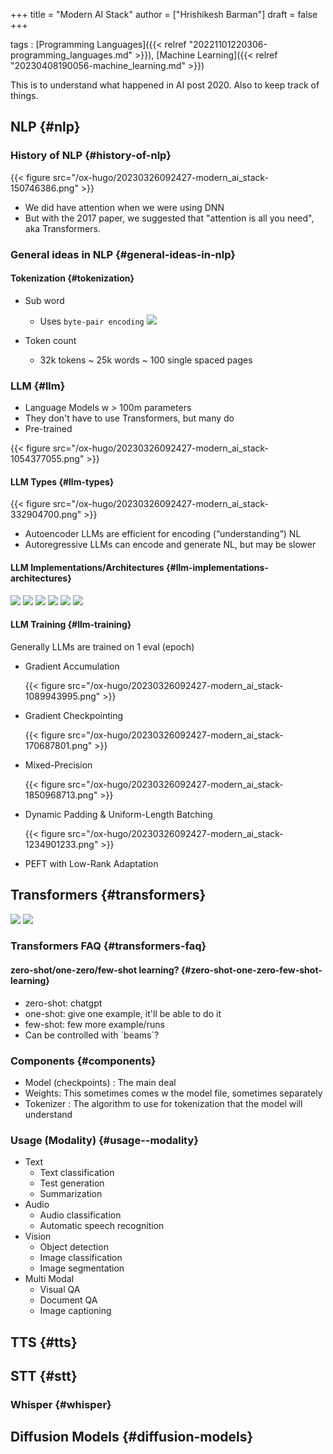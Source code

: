 +++
title = "Modern AI Stack"
author = ["Hrishikesh Barman"]
draft = false
+++

tags
: [Programming Languages]({{< relref "20221101220306-programming_languages.md" >}}), [Machine Learning]({{< relref "20230408190056-machine_learning.md" >}})

This is to understand what happened in AI post 2020. Also to keep track of things.


## NLP {#nlp}


### History of NLP {#history-of-nlp}

{{< figure src="/ox-hugo/20230326092427-modern_ai_stack-150746386.png" >}}

-   We did have attention when we were using DNN
-   But with the 2017 paper, we suggested that "attention is all you need", aka Transformers.


### General ideas in NLP {#general-ideas-in-nlp}


#### Tokenization {#tokenization}

<!--list-separator-->

-  Sub word

    -   Uses `byte-pair encoding`
        ![](/ox-hugo/20230326092427-modern_ai_stack-1623535554.png)

<!--list-separator-->

-  Token count

    -   32k tokens ~ 25k words ~ 100 single spaced pages


### LLM {#llm}

-   Language Models w &gt; 100m parameters
-   They don't have to use Transformers, but many do
-   Pre-trained

{{< figure src="/ox-hugo/20230326092427-modern_ai_stack-1054377055.png" >}}


#### LLM Types {#llm-types}

{{< figure src="/ox-hugo/20230326092427-modern_ai_stack-332904700.png" >}}

-   Autoencoder LLMs are efficient for encoding (“understanding”) NL
-   Autoregressive LLMs can encode and generate NL, but may be slower


#### LLM Implementations/Architectures {#llm-implementations-architectures}

![](/ox-hugo/20230326092427-modern_ai_stack-788841550.png)
![](/ox-hugo/20230326092427-modern_ai_stack-763526078.png)
![](/ox-hugo/20230326092427-modern_ai_stack-2012364792.png)
![](/ox-hugo/20230326092427-modern_ai_stack-950276543.png)
![](/ox-hugo/20230326092427-modern_ai_stack-1807072495.png)
![](/ox-hugo/20230326092427-modern_ai_stack-1144765404.png)


#### LLM Training {#llm-training}

Generally LLMs are trained on 1 eval (epoch)

<!--list-separator-->

-  Gradient Accumulation

    {{< figure src="/ox-hugo/20230326092427-modern_ai_stack-1089943995.png" >}}

<!--list-separator-->

-  Gradient Checkpointing

    {{< figure src="/ox-hugo/20230326092427-modern_ai_stack-170687801.png" >}}

<!--list-separator-->

-  Mixed-Precision

    {{< figure src="/ox-hugo/20230326092427-modern_ai_stack-1850968713.png" >}}

<!--list-separator-->

-  Dynamic Padding &amp; Uniform-Length Batching

    {{< figure src="/ox-hugo/20230326092427-modern_ai_stack-1234901233.png" >}}

<!--list-separator-->

-  PEFT with Low-Rank Adaptation


## Transformers {#transformers}

![](/ox-hugo/20230326092427-modern_ai_stack-1255652474.png)
![](/ox-hugo/20230326092427-modern_ai_stack-2069610963.png)


### Transformers FAQ {#transformers-faq}


#### zero-shot/one-zero/few-shot learning? {#zero-shot-one-zero-few-shot-learning}

-   zero-shot: chatgpt
-   one-shot: give one example, it'll be able to do it
-   few-shot: few more example/runs
-   Can be controlled with \`beams\`?


### Components {#components}

-   Model (checkpoints) : The main deal
-   Weights: This sometimes comes w the model file, sometimes separately
-   Tokenizer : The algorithm to use for tokenization that the model will understand


### Usage (Modality) {#usage--modality}

-   Text
    -   Text classification
    -   Test generation
    -   Summarization
-   Audio
    -   Audio classification
    -   Automatic speech recognition
-   Vision
    -   Object detection
    -   Image classification
    -   Image segmentation
-   Multi Modal
    -   Visual QA
    -   Document QA
    -   Image captioning


## TTS {#tts}


## STT {#stt}


### Whisper {#whisper}


## Diffusion Models {#diffusion-models}
